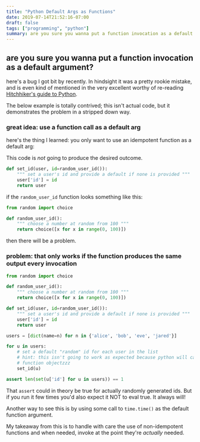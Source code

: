 ```yaml
---
title: "Python Default Args as Functions"
date: 2019-07-14T21:52:16-07:00
draft: false
tags: ["programming", "python"]
summary: are you sure you wanna put a function invocation as a default argument?
---
```


## **are you sure you wanna put a function invocation as a default argument?**

here's a bug I got bit by recently. In hindsight it was a pretty rookie mistake,
and is even kind of mentioned in the very excellent worthy of re-reading
[Hitchhiker's guide to
Python](https://docs.python-guide.org/writing/gotchas/#mutable-default-arguments).

The below example is totally contrived; this isn't actual code, but it
demonstrates the problem in a stripped down way. 

### great idea: use a function call as a default arg
here's the thing I learned: you only want to use an idempotent function as a default arg:

This code is _not_ going to produce the desired outcome.
```python
def set_id(user, id=random_user_id()):
    """ set a user's id and provide a default if none is provided """
    user['id'] = id
    return user
```

if the `random_user_id` function looks something like this:

```python
from random import choice

def random_user_id():
    """ choose a number at random from 100 """
    return choice([x for x in range(0, 100)])
```

then there will be a problem. 

### problem: that only works if the function produces the same output every invocation

```python
from random import choice

def random_user_id():
    """ choose a number at random from 100 """
    return choice([x for x in range(0, 100)])

def set_id(user, id=random_user_id()):
    """ set a user's id and provide a default if none is provided """
    user['id'] = id
    return user

users = [dict(name=n) for n in {'alice', 'bob', 'eve', 'jared'}]

for u in users:
    # set a default "random" id for each user in the list
    # hint: this isn't going to work as expected because python will cache those
    # function objectzzz
    set_id(u)

assert len(set(u['id'] for u in users)) == 1
```

That `assert` could in theory be true for actually randomly generated ids. But
if you run it few times you'd also expect it NOT to eval true. It always will!

Another way to see this is by using some call to `time.time()` as the default
function argument. 

My takeaway from this is to handle with care the use of non-idempotent functions and when
needed, invoke at the point they're _actually_ needed. 
